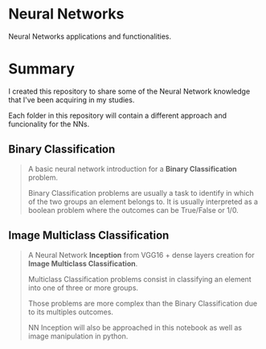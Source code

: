 # Neural Networks
Neural Networks applications and functionalities.

# Summary
I created this repository to share some of the Neural Network knowledge that I've been acquiring in my studies.

Each folder in this repository will contain a different approach and funcionality for the NNs.


## Binary Classification
>A basic neural network introduction for a **Binary Classification** problem.
>
>Binary Classification problems are usually a task to identify in which of the two groups an element belongs to. It is usually
>interpreted as a boolean problem where the outcomes can be True/False or 1/0.

## Image Multiclass Classification
>A Neural Network **Inception** from VGG16 + dense layers creation for **Image Multiclass Classification**.
>
>Multiclass Classification problems consist in classifying an element into one of three or more groups.
>
>Those problems are more complex than the Binary Classification due to its multiples outcomes.
>
>NN Inception will also be approached in this notebook as well as image manipulation in python.